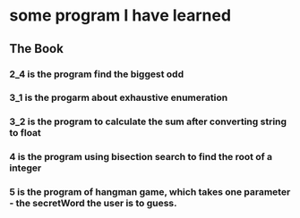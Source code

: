 # some program I have learned 
## The Book 
### 2_4 is the program find the biggest odd
### 3_1 is the progarm about exhaustive enumeration
### 3_2 is the program to calculate the sum after converting string to float
### 4 is the program using bisection search to find the root of a integer
### 5 is the program of hangman game, which takes one parameter - the secretWord the user is to guess. 
